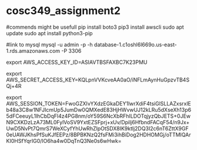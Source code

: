 # cosc349_assignment2

#commends might be usefull
pip install boto3
pip3 install awscli
sudo apt update
sudo apt install python3-pip


#link to mysql
mysql -u admin -p -h database-1.c1oshl6l669o.us-east-1.rds.amazonaws.com -P 3306


export AWS_ACCESS_KEY_ID=ASIAVTBSFAXBC7K23PMU

export AWS_SECRET_ACCESS_KEY=KQLpnVVKcveAA0aO/iNFLmAynHuGpzvTB4SQj+4R

export AWS_SESSION_TOKEN=FwoGZXIvYXdzEGkaDEY1lwrXdiF4tsiGlSLLAZxsrxlEb48a3C8w1NFJIcmUp5JumDw0QMXedE83HjHWvwUJ12kLRu5dXseXh13p65dFCeeuyL1lhCbDqFl4z4PG8nm/oY59S6NcXbRFhILDOTqjyzQbJETS+0JEwN9CXKDzLzA73ML0FylVoSV9YxtEZSFprj+xUv/Dpilj6HfbndFACqF54/n9Jx+UwD5NvPt7QmrS7WeXCyfYhUwRhZIpOtSDX8IK9ktlj2DQ3I2c6nT6ZttX9GF0eUAWJKhsPfSuKJfEEPz/8BPBKNzQ2fsFMi3ihBiDog2HDHOMGj/oTTMIQArKI0HSfYqrIG0/IO6ha4w0DqTnQ3Ne0s6wHwk=
